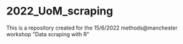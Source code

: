 # 2022_UoM_scraping
This is a repository created for the 15/6/2022 methods@manchester workshop "Data scraping with R"

